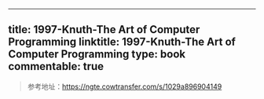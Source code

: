 
---
title: 1997-Knuth-The Art of Computer Programming
linktitle: 1997-Knuth-The Art of Computer Programming
type: book
commentable: true
---

> 参考地址：https://ngte.cowtransfer.com/s/1029a896904149

    